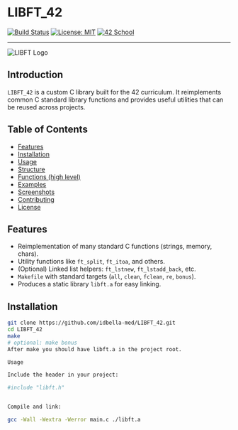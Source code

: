 # LIBFT_42

<!-- Badges (replace URLs if you host CI or want different badges) -->
[![Build Status](https://img.shields.io/badge/build-passing-brightgreen.svg)](#)
[![License: MIT](https://img.shields.io/badge/license-MIT-blue.svg)](#)
[![42 School](https://img.shields.io/badge/42-School-orange.svg)](#)

---

![LIBFT Logo](assets/logo.png) <!-- add a small repo logo at assets/logo.png -->

## Introduction
`LIBFT_42` is a custom C library built for the 42 curriculum. It reimplements common C standard library functions and provides useful utilities that can be reused across projects.

## Table of Contents
- [Features](#features)
- [Installation](#installation)
- [Usage](#usage)
- [Structure](#structure)
- [Functions (high level)](#functions-high-level)
- [Examples](#examples)
- [Screenshots](#screenshots)
- [Contributing](#contributing)
- [License](#license)

## Features
- Reimplementation of many standard C functions (strings, memory, chars).
- Utility functions like `ft_split`, `ft_itoa`, and others.
- (Optional) Linked list helpers: `ft_lstnew`, `ft_lstadd_back`, etc.
- `Makefile` with standard targets (`all`, `clean`, `fclean`, `re`, `bonus`).
- Produces a static library `libft.a` for easy linking.

## Installation
```bash
git clone https://github.com/idbella-med/LIBFT_42.git
cd LIBFT_42
make
# optional: make bonus
After make you should have libft.a in the project root.

Usage

Include the header in your project:

#include "libft.h"


Compile and link:

gcc -Wall -Wextra -Werror main.c ./libft.a
